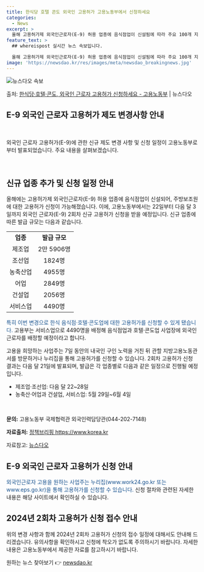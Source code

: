 ```yaml
---
title: 한식당 호텔 콘도 외국인 고용허가 고용노동부에서 신청하세요
categories:
  - News
excerpt: >
  올해 고용허가제 외국인근로자(E-9) 허용 업종에 음식점업이 신설됨에 따라 주요 100개 지역에 소재한 한식…
feature_text: >
  ## whereispost 실시간 뉴스 속보입니다.

  올해 고용허가제 외국인근로자(E-9) 허용 업종에 음식점업이 신설됨에 따라 주요 100개 지역에 소재한 한식…
image: 'https://newsdao.kr/res/images/meta/newsdao_breakingnews.jpg'
---
```


![뉴스다오 속보](https://newsdao.kr/res/images/meta/newsdao_breakingnews.jpg)

<p>출처: <a href="https://newsdao.kr/3488" rel="dofollow">한식당·호텔·콘도, 외국인 근로자 고용허가 신청하세요 - 고용노동부</a> | 뉴스다오</p>

<h2>E-9 외국인 근로자 고용허가 제도 변경사항 안내</h2>
<p data-ke-size="size16">&nbsp;</p>
외국인 근로자 고용허가(E-9)에 관한 신규 제도 변경 사항 및 신청 일정이 고용노동부로부터 발표되었습니다. 주요 내용을 살펴보겠습니다. 
<p data-ke-size="size16">&nbsp;</p>

<h2 data-ke-size="size26">신규 업종 추가 및 신청 일정 안내</h2>
<p>올해에는 고용허가제 외국인근로자(E-9) 허용 업종에 음식점업이 신설되어, 주방보조원에 대한 고용허가 신청이 가능해졌습니다. 이에, 고용노동부에서는 22일부터 다음 달 3일까지 외국인 근로자(E-9) 2회차 신규 고용허가 신청을 받을 예정입니다. 신규 업종에 따른 발급 규모는 다음과 같습니다.</p>
<table>
	<tr>
		<td style="text-align: center; height: 17px;"><b>업종</b></td>
		<td style="text-align: center; height: 17px;"><b>발급 규모</b></td>
	</tr>
	<tr>
		<td style="text-align: center; height: 17px;">제조업</td>
		<td style="text-align: center; height: 17px;">2만 5906명</td>
	</tr>
	<tr>
		<td style="text-align: center; height: 17px;">조선업</td>
		<td style="text-align: center; height: 17px;">1824명</td>
	</tr>
	<tr>
		<td style="text-align: center; height: 17px;">농축산업</td>
		<td style="text-align: center; height: 17px;">4955명</td>
	</tr>
	<tr>
		<td style="text-align: center; height: 17px;">어업</td>
		<td style="text-align: center; height: 17px;">2849명</td>
	</tr>
	<tr>
		<td style="text-align: center; height: 17px;">건설업</td>
		<td style="text-align: center; height: 17px;">2056명</td>
	</tr>
	<tr>
		<td style="text-align: center; height: 17px;">서비스업</td>
		<td style="text-align: center; height: 17px;">4490명</td>
	</tr>
</table>

<p><span style="color: #1a5490;">특히 이번 변경으로 한식 음식점·호텔·콘도업에 대한 고용허가를 신청할 수 있게 됐습니다.</span> 고용부는 서비스업으로 4490명을 배정해 음식점업과 호텔·콘도업 사업장에 외국인 근로자를 배정할 예정이라고 합니다.</p>
<p>고용을 희망하는 사업주는 7일 동안의 내국인 구인 노력을 거친 뒤 관할 지방고용노동관서를 방문하거나 누리집을 통해 고용허가를 신청할 수 있습니다. 2회차 고용허가 신청 결과는 다음 달 21일에 발표되며, 발급은 각 업종별로 다음과 같은 일정으로 진행될 예정입니다.</p>
<ul>
	<li>제조업·조선업: 다음 달 22~28일</li>
	<li>농축산·어업과 건설업, 서비스업: 5월 29일~6월 4일</li>
</ul>
<p data-ke-size="size16">&nbsp;</p>
<div><b>문의:</b> 고용노동부 국제협력관 외국인력담당관(044-202-7148)</div>
<p><b>자료출처:</b> <a href="https://newsdao.kr/3488">정책브리핑 https://www.korea.kr</a></p>
<p>자료참고: <a href="https://newsdao.kr/3488">뉴스다오</a></p>
<h2 data-ke-size="size26">E-9 외국인 근로자 고용허가 신청 안내</h2>
<p><span style="color: #1a5490;">외국인근로자 고용을 원하는 사업주는 누리집(www.work24.go.kr 또는 www.eps.go.kr)을 통해 고용허가를 신청할 수 있습니다.</span> 신청 절차와 관련된 자세한 내용은 해당 사이트에서 확인하실 수 있습니다.</p>
<h2 data-ke-size="size26">2024년 2회차 고용허가 신청 접수 안내</h2>
<p>위의 변경 사항과 함께 2024년 2회차 고용허가 신청의 접수 일정에 대해서도 안내해 드리겠습니다. 유의사항을 확인하시고 신청에 착오가 없도록 주의하시기 바랍니다. 자세한 내용은 고용노동부에서 제공한 자료를 참고하시기 바랍니다.</p> 

원하는 뉴스 찾아보기 👉 <a href="https://newsdao.kr" rel="dofollow">newsdao.kr</a>


